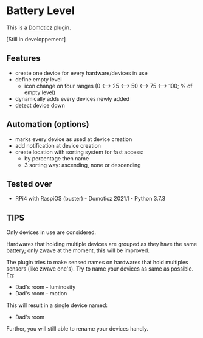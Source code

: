 # Battery Level

This is a [Domoticz](https://www.domoticz.com/) plugin.

[Still in developpement]

## Features

* create one device for every hardware/devices in use
* define empty level
  * icon change on four ranges (0 <--> 25 <--> 50 <--> 75 <--> 100; % of empty level)
* dynamically adds every devices newly added
* detect device down

## Automation (options)

* marks every device as used at device creation
* add notification at device creation
* create location with sorting system for fast access:
  * by percentage then name
  * 3 sorting way: ascending, none or descending

## Tested over

* RPi4 with RaspiOS (buster) - Domoticz 2021.1 - Python 3.7.3

## TIPS

Only devices in use are considered.

Hardwares that holding multiple devices are grouped as they have the same battery; only zwave at the moment, this will be improved.

The plugin tries to make sensed names on hardwares that hold multiples sensors (like zwave one's). Try to name your devices as same as possible. Eg:

* Dad's room - luminosity
* Dad's room - motion

This will result in a single device named:

* Dad's room

Further, you will still able to rename your devices handly.
